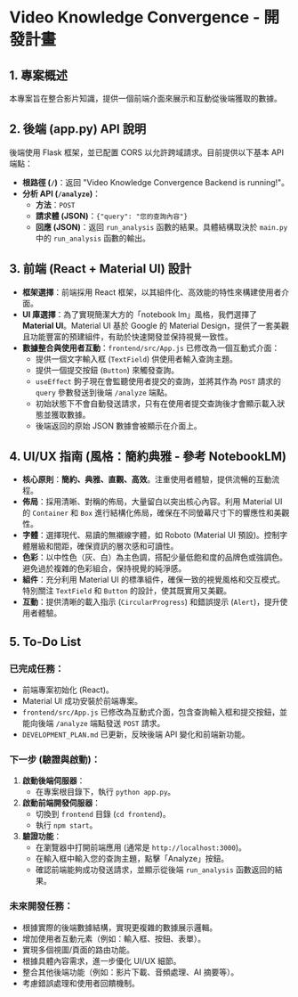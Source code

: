 # Video Knowledge Convergence - 開發計畫

## 1. 專案概述

本專案旨在整合影片知識，提供一個前端介面來展示和互動從後端獲取的數據。

## 2. 後端 (app.py) API 說明

後端使用 Flask 框架，並已配置 CORS 以允許跨域請求。目前提供以下基本 API 端點：

*   **根路徑 (`/`)**：返回 "Video Knowledge Convergence Backend is running!"。
*   **分析 API (`/analyze`)**：
    *   **方法**：`POST`
    *   **請求體 (JSON)**：`{"query": "您的查詢內容"}`
    *   **回應 (JSON)**：返回 `run_analysis` 函數的結果。具體結構取決於 `main.py` 中的 `run_analysis` 函數的輸出。

## 3. 前端 (React + Material UI) 設計

*   **框架選擇**：前端採用 React 框架，以其組件化、高效能的特性來構建使用者介面。
*   **UI 庫選擇**：為了實現簡潔大方的「notebook lm」風格，我們選擇了 **Material UI**。Material UI 基於 Google 的 Material Design，提供了一套美觀且功能豐富的預建組件，有助於快速開發並保持視覺一致性。
*   **數據整合與使用者互動**：`frontend/src/App.js` 已修改為一個互動式介面：
    *   提供一個文字輸入框 (`TextField`) 供使用者輸入查詢主題。
    *   提供一個提交按鈕 (`Button`) 來觸發查詢。
    *   `useEffect` 鉤子現在會監聽使用者提交的查詢，並將其作為 `POST` 請求的 `query` 參數發送到後端 `/analyze` 端點。
    *   初始狀態下不會自動發送請求，只有在使用者提交查詢後才會顯示載入狀態並獲取數據。
    *   後端返回的原始 JSON 數據會被顯示在介面上。

## 4. UI/UX 指南 (風格：簡約典雅 - 參考 NotebookLM)

*   **核心原則**：**簡約、典雅、直觀、高效**。注重使用者體驗，提供流暢的互動流程。
*   **佈局**：採用清晰、對稱的佈局，大量留白以突出核心內容。利用 Material UI 的 `Container` 和 `Box` 進行結構化佈局，確保在不同螢幕尺寸下的響應性和美觀性。
*   **字體**：選擇現代、易讀的無襯線字體，如 Roboto (Material UI 預設)。控制字體層級和間距，確保資訊的層次感和可讀性。
*   **色彩**：以中性色（灰、白）為主色調，搭配少量低飽和度的品牌色或強調色。避免過於複雜的色彩組合，保持視覺的純淨感。
*   **組件**：充分利用 Material UI 的標準組件，確保一致的視覺風格和交互模式。特別關注 `TextField` 和 `Button` 的設計，使其既實用又美觀。
*   **互動**：提供清晰的載入指示 (`CircularProgress`) 和錯誤提示 (`Alert`)，提升使用者體驗。

## 5. To-Do List

### 已完成任務：

*   前端專案初始化 (React)。
*   Material UI 成功安裝於前端專案。
*   `frontend/src/App.js` 已修改為互動式介面，包含查詢輸入框和提交按鈕，並能向後端 `/analyze` 端點發送 `POST` 請求。
*   `DEVELOPMENT_PLAN.md` 已更新，反映後端 API 變化和前端新功能。

### 下一步 (驗證與啟動)：

1.  **啟動後端伺服器**：
    *   在專案根目錄下，執行 `python app.py`。
2.  **啟動前端開發伺服器**：
    *   切換到 `frontend` 目錄 (`cd frontend`)。
    *   執行 `npm start`。
3.  **驗證功能**：
    *   在瀏覽器中打開前端應用 (通常是 `http://localhost:3000`)。
    *   在輸入框中輸入您的查詢主題，點擊「Analyze」按鈕。
    *   確認前端能夠成功發送請求，並顯示從後端 `run_analysis` 函數返回的結果。

### 未來開發任務：

*   根據實際的後端數據結構，實現更複雜的數據展示邏輯。
*   增加使用者互動元素（例如：輸入框、按鈕、表單）。
*   實現多個視圖/頁面的路由功能。
*   根據具體內容需求，進一步優化 UI/UX 細節。
*   整合其他後端功能（例如：影片下載、音頻處理、AI 摘要等）。
*   考慮錯誤處理和使用者回饋機制。
